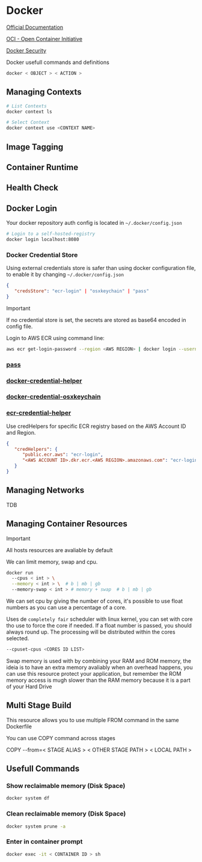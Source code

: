 
# Docker

[Official Documentation](https://docs.docker.com/)

[OCI - Open Container Initiative](https://opencontainers.org/)

[Docker Security](https://www.aquasec.com/blog/docker-security-best-practices/)

Docker usefull commands and definitions

```bash
docker < OBJECT > < ACTION >
```

## Managing Contexts

```bash
# List Contexts
docker context ls

# Select Context
docker context use <CONTEXT NAME>
```

## Image Tagging

## Container Runtime

## Health Check

## Docker Login

Your docker repository auth config is located in ``~/.docker/config.json``

```bash
# Login to a self-hosted-registry
docker login localhost:8080
```

### Docker Credential Store

Using external credentials store is safer than using docker configuration file, to
enable it by changing ``~/.docker/config.json``

```json
{
   "credsStore": "ecr-login" | "osxkeychain" | "pass"
}
```

> [!IMPORTANT]
> If no credential store is set, the secrets are stored as base64 encoded in config file.

Login to AWS ECR using command line:

```bash
aws ecr get-login-password --region <AWS REGION> | docker login --username AWS --password-stdin <AWS ACCOUNT ID>.dkr.ecr.<AWS REGION>.amazonaws.com
```

### [pass](https://www.passwordstore.org/)

### [docker-credential-helper](https://github.com/docker/docker-credential-helpers/)

### [docker-credential-osxkeychain](https://github.com/docker/docker-credential-helpers)

### [ecr-credential-helper](https://github.com/awslabs/amazon-ecr-credential-helper)

Use credHelpers for specific ECR registry based on the AWS Account ID and Region.

```json
{
   "credHelpers": {
      "public.ecr.aws": "ecr-login",
      "<AWS ACCOUNT ID>.dkr.ecr.<AWS REGION>.amazonaws.com": "ecr-login"
   }
} 
```

## Managing Networks

   TDB

## Managing Container Resources

> [!IMPORTANT]
> All hosts resources are avaliable by default

We can limit memory, swap and cpu.

```bash
docker run
  --cpus < int > \
  --memory < int > \  # b | mb | gb 
  --memory-swap < int > # memory + swap  # b | mb | gb 
```

We can set cpu by giving the number of cores, it's possible to use float numbers
as you can use a percentage of a core.

Uses de ``completely fair`` scheduler with linux kernel, you can set with core tho use
to force the core if needed. If a float number is passed, you should always round up.
The processing will be distributed within the cores selected.

```bash
--cpuset-cpus <CORES ID LIST>
```

Swap memory is used with by combining your RAM and ROM memory, the ideia is to have an
extra memory avaliably when an overhead happens, you can use  this resource protect
your application, but remember the ROM memory access is mugh slower than the RAM memory
because it is a part of your Hard Drive

## Multi Stage Build

This resource allows you to use multiple FROM command in the same Dockerfile

You can use COPY command across stages

COPY --from=< STAGE ALIAS > < OTHER STAGE PATH > < LOCAL PATH >

## Usefull Commands

### Show reclaimable memory (Disk Space)

```bash
docker system df
```

### Clean reclaimable memory (Disk Space)

```bash
docker system prune -a
```

### Enter in container prompt

```bash
docker exec -it < CONTAINER ID > sh
```
